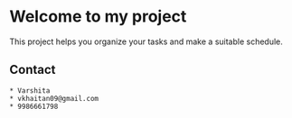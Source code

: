 #  Welcome to my project

This project helps you organize your tasks and make a suitable schedule.

## Contact 
	* Varshita
	* vkhaitan09@gmail.com 
	* 9986661798